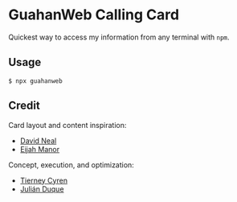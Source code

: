 # GuahanWeb Calling Card

Quickest way to access my information from any terminal with `npm`.

## Usage

```
$ npx guahanweb
```

## Credit

Card layout and content inspiration:
* [David Neal](https://twitter.com/reverentgeek)
* [Eijah Manor](https://twitter.com/elijahmanor)

Concept, execution, and optimization:
* [Tierney Cyren](https://twitter.com/bitandbang)
* [Julián Duque](https://twitter.com/julian_duque)

